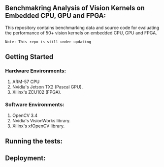 ## Benchmakring Analysis of Vision Kernels on Embedded CPU, GPU and FPGA:
This repository contains benchmarking data and source code for evaluating the performance of 50+ vision kernels on embedded CPU, GPU and FPGA.
 
```
Note: This repo is still under updating
```

## Getting Started


### Hardware Environments:
1. ARM-57 CPU
2. Nvidia's Jetson TX2 (Pascal GPU).
3. Xilinx's ZCU102 (FPGA).

### Software Environments:
1. OpenCV 3.4
2. Nvidia's VisionWorks library.
3. Xilinx's xfOpenCV library.

## Running the tests:
 
## Deployment:
 
